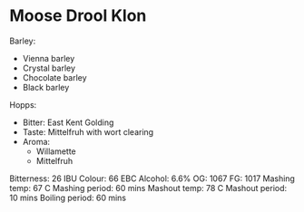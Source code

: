 # Moose Drool Klon

Barley: 
  - Vienna barley
  - Crystal barley
  - Chocolate barley
  - Black barley

Hopps:
  - Bitter: East Kent Golding
  - Taste: Mittelfruh with wort clearing
  - Aroma:
    - Willamette
    - Mittelfruh

Bitterness: 26 IBU
Colour: 66 EBC
Alcohol: 6.6%
OG: 1067
FG: 1017
Mashing temp: 67 C
Mashing period: 60 mins
Mashout temp: 78 C
Mashout period: 10 mins
Boiling period: 60 mins
